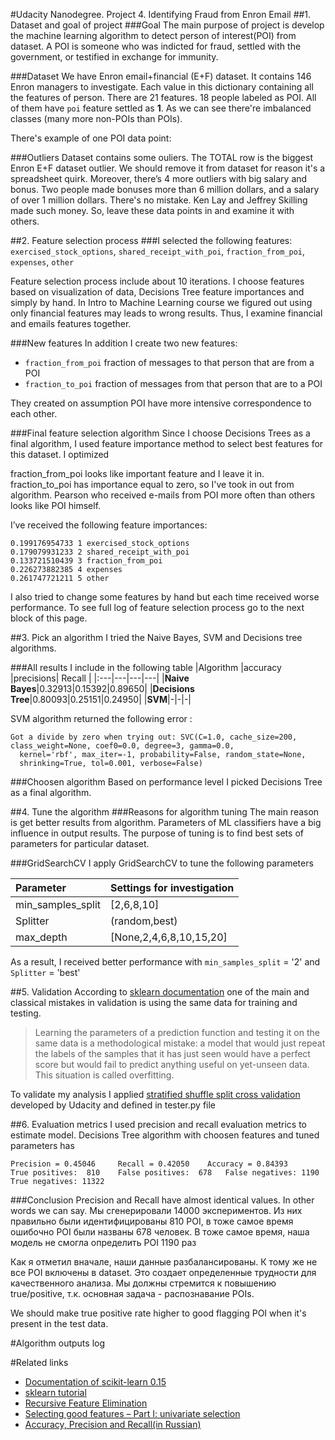 #Udacity Nanodegree. Project 4. Identifying Fraud from Enron Email
##1. Dataset and goal of project
###Goal
The main purpose of project is develop the machine learning algorithm to detect person of interest(POI) from dataset.
A POI is someone who was indicted for fraud, settled with the government, or testified in exchange for immunity.

###Dataset
We have Enron email+financial (E+F) dataset. It contains 146 Enron managers to investigate. Each value in this dictionary containing all the features of person. There are 21 features. 
18 people labeled as POI. All of them have `poi` feature settled as **1**. As we can see there're imbalanced classes (many more non-POIs than POIs).

There's example of one POI data point: 


###Outliers
Dataset contains some ouliers. The TOTAL row is the biggest Enron E+F dataset outlier. We should remove it from dataset for reason it's a spreadsheet quirk.
Moreover, there’s 4 more outliers with big salary and bonus. Two people made bonuses more than 6 million dollars, and a salary of over 1 million dollars. 
There's no mistake. Ken Lay and Jeffrey Skilling made such money. So, leave these data points in and examine it with others.

##2. Feature selection process
###I selected the following features:
`exercised_stock_options`, `shared_receipt_with_poi`, `fraction_from_poi`, `expenses`, `other`

Feature selection process include about 10 iterations. I choose features based on visualization of data, Decisions Tree feature importances and simply by hand.
In Intro to Machine Learning course we figured out using only financial features may leads to wrong results. Thus, I examine financial and emails features together. 

###New features
In addition I create two new features:
* `fraction_from_poi` fraction of messages to that person that are from a POI
* `fraction_to_poi` fraction of messages from that person that are to a POI

They created on assumption POI have more intensive correspondence to each other. 

###Final feature selection algorithm
Since I choose Decisions Trees as a final algorithm, I used feature importance method to select best features for this dataset. 
I optimized 

fraction_from_poi looks like important feature and I leave it in. fraction_to_poi has importance equal to zero, so I've took in out from algorithm.
Pearson who received e-mails from POI more often than others looks like POI himself.

I’ve received the following feature importances:

    0.199176954733 1 exercised_stock_options
    0.179079931233 2 shared_receipt_with_poi
    0.133721510439 3 fraction_from_poi
    0.226273882385 4 expenses
    0.261747721211 5 other

I also tried to change some features by hand but each time received worse performance.
To see full log of feature selection process go to the next block of this page.

##3. Pick an algorithm
I tried the Naive Bayes, SVM and Decisions tree algorithms. 

###All results I include in the following table
|Algorithm	|accuracy	|precisions|	Recall |
|:---|---|---|---|
|**Naive Bayes**|0.32913|0.15392|0.89650|
|**Decisions Tree**|0.80093|0.25151|0.24950|
|**SVM**|-|-|-|

SVM algorithm returned the following error :
```
Got a divide by zero when trying out: SVC(C=1.0, cache_size=200, class_weight=None, coef0=0.0, degree=3, gamma=0.0,
  kernel='rbf', max_iter=-1, probability=False, random_state=None,
  shrinking=True, tol=0.001, verbose=False)
```

###Choosen algorithm
Based on performance level I picked Decisions Tree as a final algorithm.

##4. Tune the algorithm
###Reasons for algorithm tuning
The main reason is get better results from algorithm. Parameters of ML classifiers have a big influence in output results. 
The purpose of tuning is to find best sets of parameters for particular dataset.

###GridSearchCV
I apply GridSearchCV to tune the following parameters

|Parameter          |Settings for investigation |
|:------------------|:--------------------------|
|min_samples_split	| [2,6,8,10]                | 
|Splitter	        | (random,best)             |
|max_depth	        | [None,2,4,6,8,10,15,20]   |

As a result, I received better performance with `min_samples_split` = '2' and `Splitter` = 'best'

##5. Validation
According to [sklearn documentation][sklearn_mistake] one of the main and classical mistakes in validation is using the same data for training and testing. 
>Learning the parameters of a prediction function and testing it on the same data is a methodological mistake: 
>a model that would just repeat the labels of the samples that it has just seen would have a perfect score but would fail to predict anything useful on yet-unseen data. This situation is called overfitting.

To validate my analysis I applied [stratified shuffle split cross validation][StratifiedShuffleSplit] developed by Udacity and defined in tester.py file

##6. Evaluation metrics
I used precision and recall evaluation metrics to estimate model.
Decisions Tree algorithm with choosen features and tuned parameters has

    Precision = 0.45046     Recall = 0.42050    Accuracy = 0.84393
	True positives:  810	False positives:  678	False negatives: 1190	True negatives: 11322
###Conclusion
Precision and Recall have almost identical values. In other words we can say.
Мы сгенерировали 14000 экспериментов. Из них правильно были идентифицированы 810 POI, в тоже самое время ошибочно POI были названы 678 человек. 
В тоже самое время, наша модель не смогла определить POI 1190 раз

Как я отметил вначале, наши данные разбалансированы. К тому же не все POI включены в dataset. Это создает определенные трудности для качественного анализа. 
Мы должны стремится к повышению true/positive, т.к. основная задача - распознавание POIs.

We should make true positive rate higher to good flagging POI when it's present in the test data.


#Algorithm outputs log

#Related links
- [Documentation of scikit-learn 0.15][1]
- [sklearn tutorial][2]
- [Recursive Feature Elimination][3]
- [Selecting good features – Part I: univariate selection][4]
- [Accuracy, Precision and Recall(in Russian)][5] 

[1]: http://scikit-learn.org/stable/documentation.html
[2]: http://amueller.github.io/sklearn_tutorial/
[3]: http://topepo.github.io/caret/rfe.html
[4]: http://blog.datadive.net/selecting-good-features-part-i-univariate-selection/
[5]: http://bazhenov.me/blog/2012/07/21/classification-performance-evaluation.html
[StratifiedShuffleSplit]: http://scikit-learn.org/stable/modules/generated/sklearn.cross_validation.StratifiedShuffleSplit.html
[sklearn_mistake]: http://scikit-learn.org/stable/modules/cross_validation.html 
